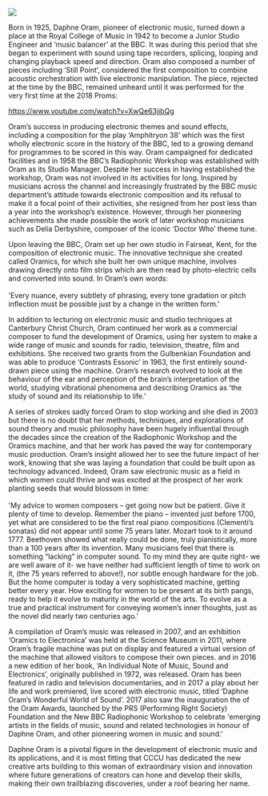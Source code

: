 <a href="https://juncture-digital.org"><img src="https://juncture-digital.org/images/ve-button.png"></a>
<param ve-config title="Daphne Oram" author="Emma Latham" layout="vtl" banner="https://upload.wikimedia.org/wikipedia/commons/7/71/Manna_Oast%2C_Oast_Court%2C_Yalding%2C_Kent_-_geograph.org.uk_-_2369693.jpg" attribution="Manna Oast, Oast Court, Yalding, Kent by Oast House Archive" license="CC BY-SA 2.0">

<param ve-entity eid=“Q2051722” aliases=“Yalding”>

Born in 1925, Daphne Oram, pioneer of electronic music, turned down a place at the Royal College of Music in 1942 to become a Junior Studio Engineer and ‘music balancer’ at the BBC. It was during this period that she began to experiment with sound using tape recorders, splicing, looping and changing playback speed and direction. Oram also composed a number of pieces including ‘Still Point’, considered the first composition to combine acoustic orchestration with live electronic manipulation. The piece, rejected at the time by the BBC, remained unheard until it was performed for the very first time at the 2018 Proms:

https://www.youtube.com/watch?v=XwQe63jibQg

Oram’s success in producing electronic themes and sound effects, including a composition for the play ‘Amphitryon 38’ which was the first wholly electronic score in the history of the BBC, led to a growing demand for programmes to be scored in this way. Oram campaigned for dedicated facilities and in 1958 the BBC’s Radiophonic Workshop was established with Oram as its Studio Manager. Despite her success in having established the workshop, Oram was not involved in its activities for long. Inspired by musicians across the channel and increasingly frustrated by the BBC music department’s attitude towards electronic composition and its refusal to make it a focal point of their activities, she resigned from her post less than a year into the workshop’s existence. However, through her pioneering achievements she made possible the work of later workshop musicians such as Delia Derbyshire, composer of the iconic ‘Doctor Who’ theme tune.

Upon leaving the BBC, Oram set up her own studio in Fairseat, Kent, for the composition of electronic music. The innovative technique she created called Oramics, for which she built her own unique machine, involves drawing directly onto film strips which are then read by photo-electric cells and converted into sound. In Oram’s own words:
<br><br>
'Every nuance, every subtlety of phrasing, every tone gradation or pitch inflection must be possible just by a change in the written form.'

In addition to lecturing on electronic music and studio techniques at Canterbury Christ Church, Oram continued her work as a commercial composer to fund the development of Oramics, using her system to make a wide range of music and sounds for radio, television, theatre, film and exhibitions. She received two grants from the Gulbenkian Foundation and was able to produce ‘Contrasts Essonic’ in 1963, the first entirely sound-drawn piece using the machine. Oram’s research evolved to look at the behaviour of the ear and perception of the brain’s interpretation of the world, studying vibrational phenomena and describing Oramics as 'the study of sound and its relationship to life.'
<param ve-image url="https://upload.wikimedia.org/wikipedia/commons/3/3a/Oramics_waveform_slide.jpg" label="Oramics waveform slides painted by Daphne Oram, 1965–80" attribution="tpholland, via Wikimedia Commons" license="CC BY 2.0">

A series of strokes sadly forced Oram to stop working and she died in 2003 but there is no doubt that her methods, techniques, and explorations of sound theory and music philosophy have been hugely influential through the decades since the creation of the Radiophonic Workshop and the Oramics machine, and that her work has paved the way for contemporary music production. Oram’s insight allowed her to see the future impact of her work, knowing that she was laying a foundation that could be built upon as technology advanced. Indeed, Oram saw electronic music as a field in which women could thrive and was excited at the prospect of her work planting seeds that would blossom in time:
<br><br>
'My advice to women composers – get going now but be patient. Give it plenty of time to develop. Remember the piano – invented just before 1700, yet what are considered to be the first real piano compositions (Clementi’s sonatas) did not appear until some 75 years later. Mozart took to it around 1777. Beethoven showed what really could be done, truly pianistically, more than a 100 years after its invention. Many musicians feel that there is something “lacking” in computer sound. To my mind they are quite right- we are well aware of it- we have neither had sufficient length of time to work on it, (the 75 years referred to above!), nor subtle enough hardware for the job. But the home computer is today a very sophisticated machine, getting better every year. How exciting for women to be present at its birth pangs, ready to help it evolve to maturity in the world of the arts. To evolve as a true and practical instrument for conveying women’s inner thoughts, just as the novel did nearly two centuries ago.'

A compilation of Oram’s music was released in 2007, and an exhibition ‘Oramics to Electronica’ was held at the Science Museum in 2011, where Oram’s fragile machine was put on display and featured a virtual version of the machine that allowed visitors to compose their own pieces.  and in 2016 a new edition of her book, ‘An Individual Note of Music, Sound and Electronics’, originally published in 1972, was released. Oram has been featured in radio and television documentaries, and in 2017 a play about her life and work premiered, live scored with electronic music, titled ‘Daphne Oram’s Wonderful World of Sound’. 2017 also saw the inauguration the of the Oram Awards, launched by the PRS (Performing Right Society) Foundation and the New BBC Radiophonic Workshop to celebrate 'emerging artists in the fields of music, sound and related technologies in honour of Daphne Oram, and other pioneering women in music and sound.'



Daphne Oram is a pivotal figure in the development of electronic music and its applications, and it is most fitting that CCCU has dedicated the new creative arts building to this woman of extraordinary vision and innovation where future generations of creators can hone and develop their skills, making their own trailblazing discoveries, under a roof bearing her name.
